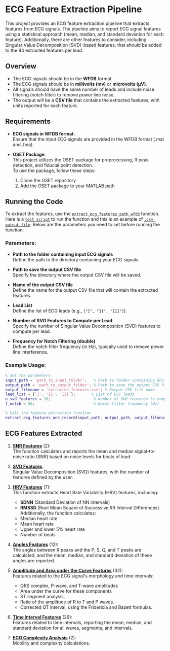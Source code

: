# ECG Feature Extraction Pipeline

This project provides an ECG feature extraction pipeline that extracts features from ECG signals. The pipeline aims to report ECG signal features using a statistical approach (mean, median, and standard deviation for each feature). Additionally, there are other features to consider, including Singular Value Decomposition (SVD)-based features, that should be added to the 84 extracted features per lead.

## Overview

- The ECG signals should be in the **WFDB** format.
- The ECG signals should be in **millivolts (mv)** or **microvolts (μV)**.
- All signals should have the same number of leads and include noise filtering (notch filter) to remove power line noise.
- The output will be a **CSV file** that contains the extracted features, with units reported for each feature.

## Requirements

- **ECG signals in WFDB format**:  
  Ensure that the input ECG signals are provided in the WFDB format (.mat and .hea).

- **OSET Package**:  
  This project utilizes the OSET package for preprocessing, R peak detection, and fiducial point detection.  
  To use the package, follow these steps:  
  1. Clone the OSET repository
  2. Add the OSET package to your MATLAB path 

## Running the Code

To extract the features, use the [`extract_ecg_features_path_wfdb`](extract_ecg_features_path_wfdb.m) function. Here is a [`test script`](test_script.m) to run the function and this is an example of [`.csv output file`](ECG_features.csv). Below are the parameters you need to set before running the function:

### Parameters:
- **Path to the folder containing input ECG signals**  
  Define the path to the directory containing your ECG signals.

- **Path to save the output CSV file**  
  Specify the directory where the output CSV file will be saved.

- **Name of the output CSV file**  
  Define the name for the output CSV file that will contain the extracted features.

- **Lead List**  
  Define the list of ECG leads (e.g., `["I", "II", "III"]`).

- **Number of SVD Features to Compute per Lead**  
  Specify the number of Singular Value Decomposition (SVD) features to compute per lead.

- **Frequency for Notch Filtering (double)**  
  Define the notch filter frequency (in Hz), typically used to remove power line interference.

### Example Usage:

```matlab
% Set the parameters
input_path = 'path_to_input_folder';   % Path to folder containing ECG signals
output_path = 'path_to_output_folder'; % Path to save the output CSV file
output_filename = 'extracted_features.csv'; % Output CSV file name
lead_list = {'I', 'II', 'III'};       % List of ECG leads
n_svd_features = 10;                   % Number of SVD features to compute per lead
f_notch = 50;                          % Notch filter frequency (Hz)

% Call the feature extraction function
extract_ecg_features_one_record(input_path, output_path, output_filename, lead_list, n_svd_features, f_notch);
```

## ECG Features Extracted

1. [**SNR Features**](ecg_snr_features.m) (2):  
 The function calculates and reports the mean and median signal-to-noise ratio (SNR) based on noise levels for beats of lead.

2. [**SVD Features**](ecg_svd_features.m):  
  Singular Value Decomposition (SVD) features, with the number of features defined by the user.

3. [**HRV Features**](ecg_hrv_features.m) (7):  
  This function extracts Heart Rate Variability (HRV) features, including:
   - **SDNN** (Standard Deviation of NN intervals)  
   - **RMSSD** (Root Mean Square of Successive RR Interval Differences)  
   Additionally, the function calculates:
   - Median heart rate
   - Mean heart rate
   - Upper and lower 5% heart rate
   - Number of beats

4. [**Angles Features**](ecg_angles_features.m) (12):  
   The angles between R peaks and the P, S, Q, and T peaks are calculated, and the mean, median, and standard deviation of these angles are reported.

5. [**Amplitude and Area under the Curve Features**](ecg_area_amp_features.m) (32):  
   Features related to the ECG signal's morphology and time intervals:  
   - QRS complex, P-wave, and T-wave amplitudes  
   - Area under the curve for these components  
   - ST segment analysis,
   - Ratio of the amplitude of R to T and P waves.
   - Corrected QT interval, using the Fridericia and Bazett formulas.

6. [**Time Interval Features**](ecg_time_intervals_features.m) (29):  
   Features related to time intervals, reporting the mean, median, and standard deviation for all waves, segments, and intervals.

7. [**ECG Complexity Analysis**](ecg_complexity_features.m) (2):  
   Mobility and complexity calculations.



